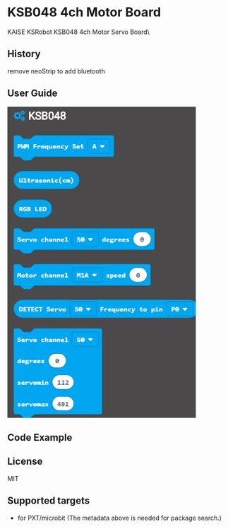 # KSB048 4ch Motor Board
KAISE KSRobot KSB048 4ch Motor Servo Board\

## History 
remove neoStrip to add bluetooth

## User Guide 
![image](images/block.png)

## Code Example 

## License

MIT

## Supported targets

* for PXT/microbit
(The metadata above is needed for package search.)


